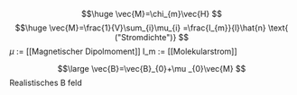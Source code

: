 $$\huge
\vec{M}=\chi_{m}\vec{H}
$$
$$\huge
\vec{M}=\frac{1}{V}\sum_{i}\mu_{i} =\frac{I_{m}}{l}\hat{n} \text{ ("Stromdichte")}
$$
$\mu$ := [[Magnetischer Dipolmoment]]
I_m := [[Molekularstrom]]

$$\large
\vec{B}=\vec{B}_{0}+\mu _{0}\vec{M}
$$
Realistisches B feld
